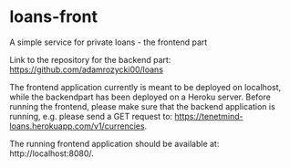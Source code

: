 # loans-front
A simple service for private loans - the frontend part

Link to the repository for the backend part:
https://github.com/adamrozycki00/loans

The frontend application currently is meant to be deployed on localhost, while the backendpart has been deployed on a Heroku server. Before running the frontend, please make sure that the backend application is running, e.g. please send a GET request to: https://tenetmind-loans.herokuapp.com/v1/currencies. 

The running frontend application should be available at: http://localhost:8080/.
